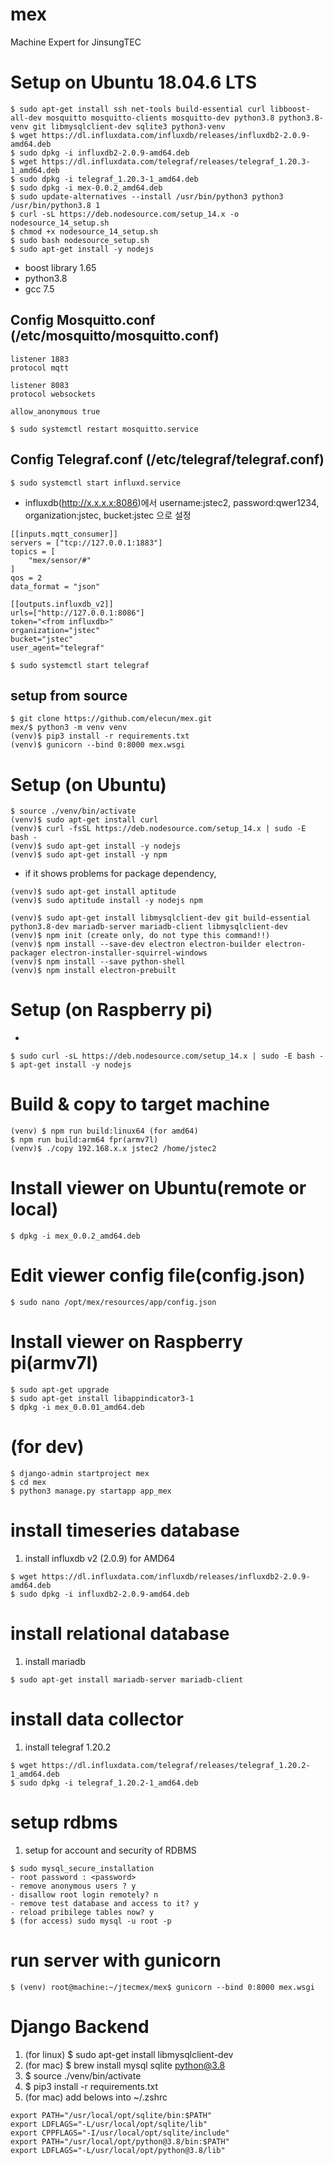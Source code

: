 # mex
Machine Expert for JinsungTEC

# Setup on Ubuntu 18.04.6 LTS


```
$ sudo apt-get install ssh net-tools build-essential curl libboost-all-dev mosquitto mosquitto-clients mosquitto-dev python3.8 python3.8-venv git libmysqlclient-dev sqlite3 python3-venv
$ wget https://dl.influxdata.com/influxdb/releases/influxdb2-2.0.9-amd64.deb
$ sudo dpkg -i influxdb2-2.0.9-amd64.deb
$ wget https://dl.influxdata.com/telegraf/releases/telegraf_1.20.3-1_amd64.deb
$ sudo dpkg -i telegraf_1.20.3-1_amd64.deb
$ sudo dpkg -i mex-0.0.2_amd64.deb
$ sudo update-alternatives --install /usr/bin/python3 python3 /usr/bin/python3.8 1
$ curl -sL https://deb.nodesource.com/setup_14.x -o nodesource_14_setup.sh
$ chmod +x nodesource_14_setup.sh
$ sudo bash nodesource_setup.sh
$ sudo apt-get install -y nodejs
```
- boost library 1.65
- python3.8
- gcc 7.5

## Config Mosquitto.conf (/etc/mosquitto/mosquitto.conf)
```
listener 1883
protocol mqtt

listener 8083
protocol websockets

allow_anonymous true
```
```
$ sudo systemctl restart mosquitto.service
```

## Config Telegraf.conf (/etc/telegraf/telegraf.conf)
```
$ sudo systemctl start influxd.service
```
* influxdb(http://x.x.x.x:8086)에서 username:jstec2, password:qwer1234, organization:jstec, bucket:jstec 으로 설정
```
[[inputs.mqtt_consumer]]
servers = ["tcp://127.0.0.1:1883"]
topics = [
    "mex/sensor/#"
]
qos = 2
data_format = "json"

[[outputs.influxdb_v2]]
urls=["http://127.0.0.1:8086"]
token="<from influxdb>"
organization="jstec"
bucket="jstec"
user_agent="telegraf"

```
```
$ sudo systemctl start telegraf
```

## setup from source
```
$ git clone https://github.com/elecun/mex.git
mex/$ python3 -m venv venv
(venv)$ pip3 install -r requirements.txt
(venv)$ gunicorn --bind 0:8000 mex.wsgi
```
# Setup (on Ubuntu)
```
$ source ./venv/bin/activate
(venv)$ sudo apt-get install curl
(venv)$ curl -fsSL https://deb.nodesource.com/setup_14.x | sudo -E bash -
(venv)$ sudo apt-get install -y nodejs 
(venv)$ sudo apt-get install -y npm
```
* if it shows problems for package dependency,
```
(venv)$ sudo apt-get install aptitude
(venv)$ sudo aptitude install -y nodejs npm
```
```
(venv)$ sudo apt-get install libmysqlclient-dev git build-essential python3.8-dev mariadb-server mariadb-client libmysqlclient-dev
(venv)$ npm init (create only, do not type this command!!)
(venv)$ npm install --save-dev electron electron-builder electron-packager electron-installer-squirrel-windows
(venv)$ npm install --save python-shell
(venv)$ npm install electron-prebuilt
```

# Setup (on Raspberry pi)
* 
```
$ sudo curl -sL https://deb.nodesource.com/setup_14.x | sudo -E bash -
$ apt-get install -y nodejs
```

# Build & copy to target machine
```
(venv) $ npm run build:linux64 (for amd64)
$ npm run build:arm64 fpr(armv7l)
(venv)$ ./copy 192.168.x.x jstec2 /home/jstec2
```

# Install viewer on Ubuntu(remote or local)
```
$ dpkg -i mex_0.0.2_amd64.deb
```


# Edit viewer config file(config.json)
```
$ sudo nano /opt/mex/resources/app/config.json
```

# Install viewer on Raspberry pi(armv7l)
```
$ sudo apt-get upgrade
$ sudo apt-get install libappindicator3-1
$ dpkg -i mex_0.0.01_amd64.deb
```

# (for dev)
```
$ django-admin startproject mex
$ cd mex
$ python3 manage.py startapp app_mex
```





# install timeseries database
1. install influxdb v2 (2.0.9) for AMD64
```
$ wget https://dl.influxdata.com/influxdb/releases/influxdb2-2.0.9-amd64.deb
$ sudo dpkg -i influxdb2-2.0.9-amd64.deb
```

# install relational database
1. install mariadb
```
$ sudo apt-get install mariadb-server mariadb-client
```

# install data collector
1. install telegraf 1.20.2
```
$ wget https://dl.influxdata.com/telegraf/releases/telegraf_1.20.2-1_amd64.deb
$ sudo dpkg -i telegraf_1.20.2-1_amd64.deb
```

# setup rdbms
1. setup for account and security of RDBMS
```
$ sudo mysql_secure_installation
- root password : <password>
- remove anonymous users ? y
- disallow root login remotely? n
- remove test database and access to it? y
- reload pribilege tables now? y
$ (for access) sudo mysql -u root -p
```

# run server with gunicorn
```
$ (venv) root@machine:~/jtecmex/mex$ gunicorn --bind 0:8000 mex.wsgi
```

# Django Backend
1. (for linux) $ sudo apt-get install libmysqlclient-dev
1. (for mac) $ brew install mysql sqlite python@3.8
2. $ source ./venv/bin/activate
3. $ pip3 install -r requirements.txt
4. (for mac) add belows into ~/.zshrc
```
export PATH="/usr/local/opt/sqlite/bin:$PATH"
export LDFLAGS="-L/usr/local/opt/sqlite/lib"
export CPPFLAGS="-I/usr/local/opt/sqlite/include"
export PATH="/usr/local/opt/python@3.8/bin:$PATH"
export LDFLAGS="-L/usr/local/opt/python@3.8/lib"
```